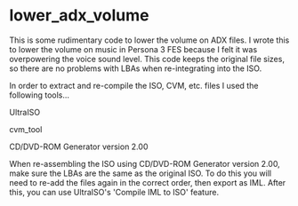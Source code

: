 # lower_adx_volume
This is some rudimentary code to lower the volume on ADX files.  I wrote this to lower the volume on music in Persona 3 FES because I felt it was overpowering the voice sound level.  This code keeps the original file sizes, so there are no problems with LBAs when re-integrating into the ISO.

In order to extract and re-compile the ISO, CVM, etc. files I used the following tools...

  UltraISO
  
  cvm_tool
  
  CD/DVD-ROM Generator version 2.00

When re-assembling the ISO using CD/DVD-ROM Generator version 2.00, make sure the LBAs are the same as the original ISO.  To do this you will need to re-add the files again in the correct order, then export as IML.  After this, you can use UltraISO's 'Compile IML to ISO' feature.
